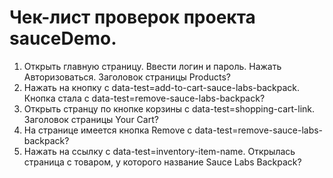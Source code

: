 #  Чек-лист проверок проекта sauceDemo.
1. Открыть главную страницу. Ввести логин и пароль. Нажать Авторизоваться. Заголовок страницы Products?
2. Нажать на кнопку с data-test=add-to-cart-sauce-labs-backpack. Кнопка стала с data-test=remove-sauce-labs-backpack?
3. Открыть странцу по кнопке корзины с data-test=shopping-cart-link. Заголовок страницы Your Cart?
4. На странице имеется кнопка Remove с data-test=remove-sauce-labs-backpack?
5. Нажать на ссылку с data-test=inventory-item-name. Открылась страница с товаром, у которого название Sauce Labs Backpack?

